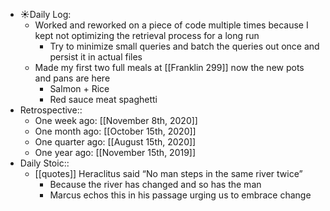 - ☀️Daily Log:
    - Worked and reworked on a piece of code multiple times because I kept not optimizing the retrieval process for a long run
        - Try to minimize small queries and batch the queries out once and persist it in actual files
    - Made my first two full meals at [[Franklin 299]] now the new pots and pans are here
        - Salmon + Rice
        - Red sauce meat spaghetti
- Retrospective::
    - One week ago: [[November 8th, 2020]]
    - One month ago: [[October 15th, 2020]]
    - One quarter ago: [[August 15th, 2020]]
    - One year ago: [[November 15th, 2019]]
- Daily Stoic::
    - [[quotes]] Heraclitus said “No man steps in the same river twice”
        - Because the river has changed and so has the man
        - Marcus echos this in his passage urging us to embrace change
